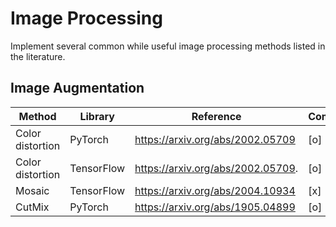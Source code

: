 # Image Processing
Implement several common while useful image processing methods listed in the literature.

## Image Augmentation

Method           |Library                 |Reference                           |Complete |
---------------- |------------------------|------------------------------------|---------|
Color distortion |PyTorch                 |https://arxiv.org/abs/2002.05709    |[o]      |
Color distortion |TensorFlow              |https://arxiv.org/abs/2002.05709.   |[o]      |
Mosaic           |TensorFlow              |https://arxiv.org/abs/2004.10934    |[x]      |
CutMix           |PyTorch                 |https://arxiv.org/abs/1905.04899    |[o]      |
